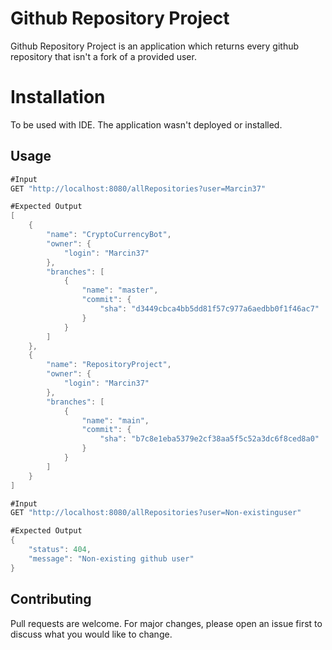 # Github Repository Project

Github Repository Project is an application which returns every github repository that isn't a fork of a provided user.

# Installation

To be used with IDE.
The application wasn't deployed or installed.

## Usage

```java
#Input
GET "http://localhost:8080/allRepositories?user=Marcin37"

#Expected Output
[
    {
        "name": "CryptoCurrencyBot",
        "owner": {
            "login": "Marcin37"
        },
        "branches": [
            {
                "name": "master",
                "commit": {
                    "sha": "d3449cbca4bb5dd81f57c977a6aedbb0f1f46ac7"
                }
            }
        ]
    },
    {
        "name": "RepositoryProject",
        "owner": {
            "login": "Marcin37"
        },
        "branches": [
            {
                "name": "main",
                "commit": {
                    "sha": "b7c8e1eba5379e2cf38aa5f5c52a3dc6f8ced8a0"
                }
            }
        ]
    }
]

#Input
GET "http://localhost:8080/allRepositories?user=Non-existinguser"

#Expected Output
{
    "status": 404,
    "message": "Non-existing github user"
}

```

## Contributing

Pull requests are welcome. For major changes, please open an issue first
to discuss what you would like to change.
